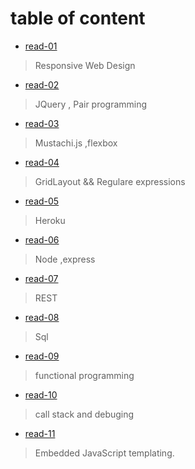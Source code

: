 # table of content

* [read-01](https://motasemalsqoor.github.io/reading-notes/301/read-1) 
> Responsive Web Design

* [read-02](https://motasemalsqoor.github.io/reading-notes/301/read-2) 
> JQuery  , Pair programming

* [read-03](https://motasemalsqoor.github.io/reading-notes/301/read-3) 
> Mustachi.js ,flexbox

* [read-04](https://motasemalsqoor.github.io/reading-notes/301/read-4) 
> GridLayout && Regulare expressions

* [read-05](https://motasemalsqoor.github.io/reading-notes/301/read-5) 
> Heroku

* [read-06](https://motasemalsqoor.github.io/reading-notes/301/read-6) 
> Node ,express

* [read-07](https://motasemalsqoor.github.io/reading-notes/301/read-7) 
> REST

* [read-08](https://motasemalsqoor.github.io/reading-notes/301/read-8) 
> Sql

* [read-09](https://motasemalsqoor.github.io/reading-notes/301/read-9) 
> functional programming

* [read-10](https://motasemalsqoor.github.io/reading-notes/301/read-10) 
> call stack and debuging 

* [read-11](https://motasemalsqoor.github.io/reading-notes/301/read-11) 
> Embedded JavaScript templating.
